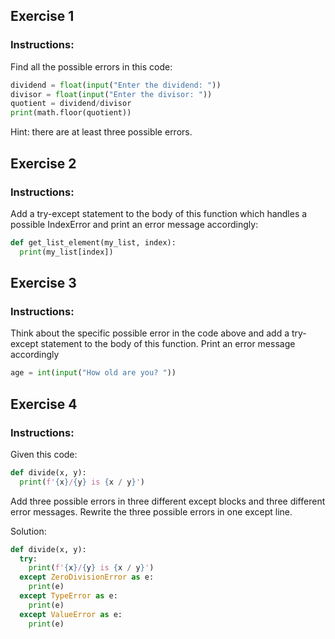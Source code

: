 ## Exercise 1
### Instructions:

Find all the possible errors in this code:

```Python
dividend = float(input("Enter the dividend: "))
divisor = float(input("Enter the divisor: "))
quotient = dividend/divisor
print(math.floor(quotient)) 
```

Hint: there are at least three possible errors.


## Exercise 2
### Instructions:

Add a try-except statement to the body of this function which handles a possible IndexError and print an error message accordingly:

```Python
def get_list_element(my_list, index):
  print(my_list[index]) 
```

## Exercise 3
### Instructions:

Think about the specific possible error in the code above and add a try-except statement to the body of this function. Print an error message accordingly

```Python
age = int(input("How old are you? ")) 
```

## Exercise 4
### Instructions:

Given this code:

```Python
def divide(x, y):
  print(f'{x}/{y} is {x / y}')    
```

Add three possible errors in three different except blocks and three different error messages.
Rewrite the three possible errors in one except line.



Solution:

```Python
def divide(x, y):
  try:
    print(f'{x}/{y} is {x / y}')
  except ZeroDivisionError as e:
    print(e)
  except TypeError as e:
    print(e)
  except ValueError as e:
    print(e) 
```



